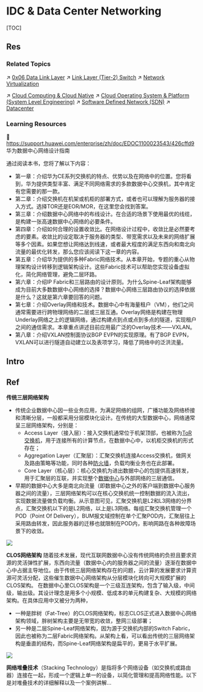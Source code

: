 # IDC & Data Center Networking

[TOC]



## Res
### Related Topics
↗ [0x06 Data Link Layer](../📌%20Computer%20Networking%20Basics%20(Protocol%20Part)/0x06%20Data%20Link%20Layer/0x06%20Data%20Link%20Layer.md)
↗ [Link Layer (Tier-2) Switch](📌%20Link%20Layer%20(Switched%20Network)%20Basics/Link%20Layer%20Network%20Devices/Link%20Layer%20(Tier-2)%20Switch.md)
↗ [Network Virtualization](../Network%20Virtualization/Network%20Virtualization.md)

↗ [Cloud Computing & Cloud Native](../../../../../Software%20Engineering/☁️%20Cloud%20Computing%20&%20Cloud%20Native/Cloud%20Computing%20&%20Cloud%20Native.md)
↗ [Cloud Operating System & Platform (System Level Engineering)](../../../../../Software%20Engineering/☁️%20Cloud%20Computing%20&%20Cloud%20Native/Cloud%20Operating%20System%20&%20Platform%20(System%20Level%20Engineering)/Cloud%20Operating%20System%20&%20Platform%20(System%20Level%20Engineering).md)
↗ [Software Defined Network (SDN)](🙌🏻%20Software%20Defined%20Network%20(SDN)/Software%20Defined%20Network%20(SDN).md)
↗ [Datacenter](../../🍕%20Computer%20Storage%20&%20Database%20Systems/🚀%20High%20Performance%20Storage%20(HPS)/Datacenter.md)


### Learning Resources
📂 https://support.huawei.com/enterprise/zh/doc/EDOC1100023543/426cffd9
华为数据中心网络设计指南

通过阅读本书，您将了解以下内容：
- 第一章：介绍华为CE系列交换机的特点、优势以及在网络中的位置。您将看到，华为提供类型丰富、满足不同网络需求的多款数据中心交换机，其中肯定有您需要的那一款。
- 第二章：介绍交换机在机架或机柜的部署方式，或者也可以理解为服务器的接入方式。选择TOR还是EOR/MOR，在这里您会找到答案。
- 第三章：介绍数据中心网络中的布线设计。在合适的场景下使用最优的线缆，是构建一张高速数据中心网络的必要条件。
- 第四章：介绍如何合理的设置收敛比。在网络设计过程中，收敛比是必然要考虑的要素。收敛比的设定取决于服务器的类型、带宽需求以及未来的网络扩展等多个因素。如果您想让网络达到线速，或者最大程度的满足东西向和南北向流量的最优化转发，那么您应该阅读下这一章的内容。
- 第五章：介绍华为提供的多种Fabric网络技术。从本章开始，专题的重心从物理架构设计转移到逻辑架构设计。这些Fabric技术可以帮助您实现设备虚拟化，简化网络管理，避免二层环路。
- 第六章：介绍IP Fabric和三层路由的设计原则。为什么Spine-Leaf架构能够成为目前大多数数据中心网络的选择？数据中心网络三层路由协议的选择依据是什么？这就是第六章要回答的问题。
- 第七章：介绍Overlay网络和技术。数据中心中有海量租户（VM），他们之间通常需要进行跨物理网络的二层或三层互通。Overlay网络是构建在物理Underlay网络之上的逻辑网络，通过构建点到点或点到多点的隧道，实现租户之间的通信需求。本章重点讲述目前应用最广泛的Overlay技术——VXLAN。
- 第八章：介绍VXLAN控制面协议BGP EVPN的实现原理。有了BGP EVPN，VXLAN可以进行隧道自动建立以及表项学习，降低了网络中的泛洪流量。



## Intro



## Ref
[浅谈：数据中心网络架构的演进]: https://www.ruijie.com.cn/jszl/89179/

**传统三层网络架构**
- 传统企业数据中心因一些业务应用，为满足网络的组网，广播功能及网络桥接和清晰分层，一般都采用分层模块化设计。在传统的大型数据中心，网络通常呈三层网络架构，分别是：
	- Access Layer（接入层）：接入交换机通常位于机架顶部，也被称为[ToR交换机](https://www.ruijie.com.cn/cp/jh-shjzhx/)，用于连接所有的计算节点，在数据中心中，以机柜交换机的形式存在；
	- Aggregation Layer（汇聚层）：汇聚交换机连接Access交换机，做网关及路由策略等功能，同时各种[防火墙](https://www.ruijie.com.cn/cp/aq-wgl/wallz5100/)，负载均衡业务也在此部署。
	- Core Layer（核心层）：核心交换机为进出数据中心的包提供高速转发，用于汇聚层的互联，并实现整个[数据中心](https://www.ruijie.com.cn/cp/jh-shjzhx/)与外部网络的三层通信。
- 早期的数据中心大多是南北向流量（即数据中心之外的客户端到数据中心服务器之间的流量），三层网络架构可以在核心交换机统一控制数据的流入流出，实现数据流量做负载均衡。从示意图可见，汇聚交换机是L2和L3网络的分界点，汇聚交换机以下的是L2网络，以上是L3网络。每组汇聚交换机管理一个POD（Point Of Delivery），BUM报文域控制在单个汇聚POD内，汇聚层往上采用路由转发，因此服务器的迁移也就限制在POD内，影响网路在各种故障场景下的收敛。

![](../../../../../../Assets/Pics/Pasted%20image%2020240512151446.png)

**CLOS网络架构**
随着技术发展，现代互联网数据中心没有传统网络的负担且要求资源的灵活弹性扩展，东西向流量（数据中心内的服务器之间的流量）逐渐在数据中心中占据主导地位。由于传统三层网络架构存在的问题，云计算的发展要求计算资源可灵活分配，这些催生数据中心网络架构从分层模块化转向可大规模扩展的CLOS架构。
在数据中心里CLOS架构是一个三级互连架构，包含了输入级，中间级，输出级。其设计理念是用多个小规模、低成本的单元构建复杂、大规模的网络架构。在具体应用中又被分为两种，
- 一种是胖树（Fat-Tree）的CLOS网络架构，标志CLOS正式进入数据中心网络架构领域，胖树架构主要是无带宽的收敛，整网三级部署；
- 另一种是二层Spine-Leaf网络架构，因为源于交换机内部的Switch Fabric，因此也被称为二层Fabric网络架构。从架构上看，可以看出传统的三层网络架构是垂直的结构，而Spine-Leaf网络架构是扁平的，更易于水平扩展。

![](../../../../../../Assets/Pics/Pasted%20image%2020240512151441.png)


[回顾谷歌数据中心分布式交换架构Aquila]: https://mp.weixin.qq.com/s/O5Ed766Loyht4MKIH-fKTg

[👍 软考网络工程师的难点之一 堆叠技术详解 | 微信公众号]: https://mp.weixin.qq.com/s/CEE8sNVqAwKL3zUFg72n5w

**网络堆叠技术**（Stacking Technology）是指将多个网络设备（如交换机或路由器）连接在一起，形成一个逻辑上单一的设备，以简化管理和提高网络性能。以下是对堆叠技术的详细解释以及一个案例讲解...

[数据中心架构ToR和EoR【总结】]: https://www.cnblogs.com/Anker/p/8998904.html
[深度好文：接入交换机三种架构TOR、EOR 和 MOR：有什么区别？]: https://cloud.tencent.com/developer/article/2239229
[数据中心EOR/MOR/TOR布线概念（整理）]: https://www.cnblogs.com/yickel/p/9787130.html
